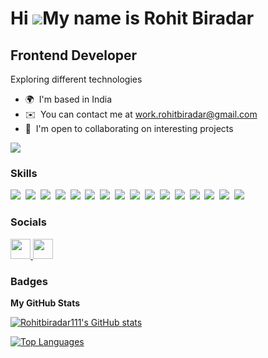 Hi ![](https://user-images.githubusercontent.com/18350557/176309783-0785949b-9127-417c-8b55-ab5a4333674e.gif)My name is Rohit Biradar
=====================================================================================================================================

Frontend Developer
---------------------------

Exploring different technologies

* 🌍  I'm based in India
* ✉️  You can contact me at [work.rohitbiradar@gmail.com](mailto:work.rohitbiradar@gmail.com)
* 🤝  I'm open to collaborating on interesting projects

<a href="https://www.github.com/Rohitbiradar111" target="_blank" rel="noreferrer"><img
src="https://img.shields.io/github/followers/Rohitbiradar111?logo=github&style=for-the-badge&color=0891b2&labelColor=1c1917" /></a>

### Skills


<p align="left">
<a href="https://git-scm.com/" target="_blank" rel="noreferrer"><img src="https://skillicons.dev/icons?i=git" /></a>&nbsp;
<a href="https://www.oracle.com/java/" target="_blank" rel="noreferrer"><img src="https://skillicons.dev/icons?i=java" /></a>&nbsp;
<a href="https://developer.mozilla.org/en-US/docs/Web/JavaScript" target="_blank" rel="noreferrer"><img src="https://skillicons.dev/icons?i=js" /></a>&nbsp;
<a href="https://code.visualstudio.com/" target="_blank" rel="noreferrer"><img src="https://skillicons.dev/icons?i=vscode" /></a>&nbsp;
<a href="https://developer.mozilla.org/en-US/docs/Glossary/HTML5" target="_blank" rel="noreferrer"><img src="https://skillicons.dev/icons?i=html" /></a>&nbsp;
<a href="https://reactjs.org/" target="_blank" rel="noreferrer"><img src="https://skillicons.dev/icons?i=react" /></a>&nbsp;
<a href="https://www.w3.org/TR/CSS/#css" target="_blank" rel="noreferrer"><img src="https://skillicons.dev/icons?i=css" /></a>&nbsp;
<a href="https://sass-lang.com/" target="_blank" rel="noreferrer"><img src="https://skillicons.dev/icons?i=sass" /></a>&nbsp;
<a href="https://tailwindcss.com/" target="_blank" rel="noreferrer"><img src="https://skillicons.dev/icons?i=tailwind" /></a>&nbsp;
<a href="https://getbootstrap.com/" target="_blank" rel="noreferrer"><img src="https://skillicons.dev/icons?i=bootstrap" /></a>&nbsp;
<a href="https://redux.js.org/" target="_blank" rel="noreferrer"><img src="https://skillicons.dev/icons?i=redux" /></a>&nbsp;
<a href="https://vitejs.dev/" target="_blank" rel="noreferrer"><img src="https://skillicons.dev/icons?i=vite" /></a>&nbsp;
<a href="https://appwrite.io/" target="_blank" rel="noreferrer"><img src="https://skillicons.dev/icons?i=appwrite" /></a>&nbsp;
<a href="https://www.postman.com/" target="_blank" rel="noreferrer"><img src="https://skillicons.dev/icons?i=postman"/></a>&nbsp;
<a href="https://www.netlify.com/" target="_blank" rel="noreferrer"><img src="https://skillicons.dev/icons?i=netlify"/></a>&nbsp;
<a href="https://vercel.com/" target="_blank" rel="noreferrer"><img src="https://skillicons.dev/icons?i=vercel"/></a>&nbsp;
</p>

### Socials

<p align="left"> <a href="https://www.github.com/Rohitbiradar111" target="_blank" rel="noreferrer"> <picture> <source media="(prefers-color-scheme: dark)" srcset="https://raw.githubusercontent.com/danielcranney/readme-generator/main/public/icons/socials/github-dark.svg" /> <source media="(prefers-color-scheme: light)" srcset="https://raw.githubusercontent.com/danielcranney/readme-generator/main/public/icons/socials/github.svg" /> <img src="https://raw.githubusercontent.com/danielcranney/readme-generator/main/public/icons/socials/github.svg" width="32" height="32" /> </picture> </a> <a href="https://www.linkedin.com/in/rohitbiradar1" target="_blank" rel="noreferrer"> <picture> <source media="(prefers-color-scheme: dark)" srcset="https://raw.githubusercontent.com/danielcranney/readme-generator/main/public/icons/socials/linkedin-dark.svg" /> <source media="(prefers-color-scheme: light)" srcset="https://raw.githubusercontent.com/danielcranney/readme-generator/main/public/icons/socials/linkedin.svg" /> <img src="https://raw.githubusercontent.com/danielcranney/readme-generator/main/public/icons/socials/linkedin.svg" width="32" height="32" /> </picture> </a></p>

### Badges

<b>My GitHub Stats</b>

<a href="http://www.github.com/Rohitbiradar111"><img src="https://github-readme-stats.vercel.app/api?username=Rohitbiradar111&show_icons=true&hide=&count_private=true&title_color=0891b2&text_color=ffffff&icon_color=0891b2&bg_color=1c1917&hide_border=true&show_icons=true" alt="Rohitbiradar111's GitHub stats" /></a>

<a href="https://github.com/Rohitbiradar111" align="left"><img src="https://github-readme-stats.vercel.app/api/top-langs/?username=Rohitbiradar111&langs_count=10&title_color=0891b2&text_color=ffffff&icon_color=0891b2&bg_color=1c1917&hide_border=true&locale=en&custom_title=Top%20%Languages" alt="Top Languages" /></a>
